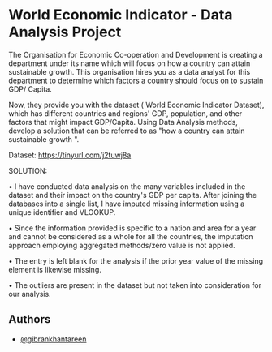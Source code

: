 
# World Economic Indicator - Data Analysis Project

The Organisation for Economic Co-operation and Development is creating a department under its name which will focus on how a country can attain sustainable growth. This organisation hires you as a data analyst for this department to determine which factors a country should focus on to sustain GDP/ Capita.

Now, they provide you with the dataset ( World Economic Indicator Dataset), which has different countries and regions' GDP, population, and other factors that might impact GDP/Capita. Using Data Analysis methods, develop a solution that can be referred to as "how a country can attain sustainable growth ".

Dataset: https://tinyurl.com/j2tuwj8a

SOLUTION:

• I have conducted data analysis on the many variables included in the dataset and their impact on the country's GDP per capita. After joining the databases into a single list, I have imputed missing information using a unique identifier and VLOOKUP.

• Since the information provided is specific to a nation and area for a year and cannot be
considered as a whole for all the countries, the imputation approach employing aggregated
methods/zero value is not applied.

• The entry is left blank for the analysis if the prior year value of the missing element is likewise missing.

• The outliers are present in the dataset but not taken into consideration for our analysis.
## Authors

- [@gibrankhantareen](https://www.github.com/gibrankhantareen)




